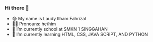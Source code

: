 ### Hi there 👋
* 😎 My name is Laudy Ilham Fahrizal 
* 🤵🏻 Pronouns: he/him
* 🏫 I’m currently school at SMKN 1 SINGGAHAN 
* 📘 I’m currently learning HTML, CSS, JAVA SCRIPT, AND PYTHON
